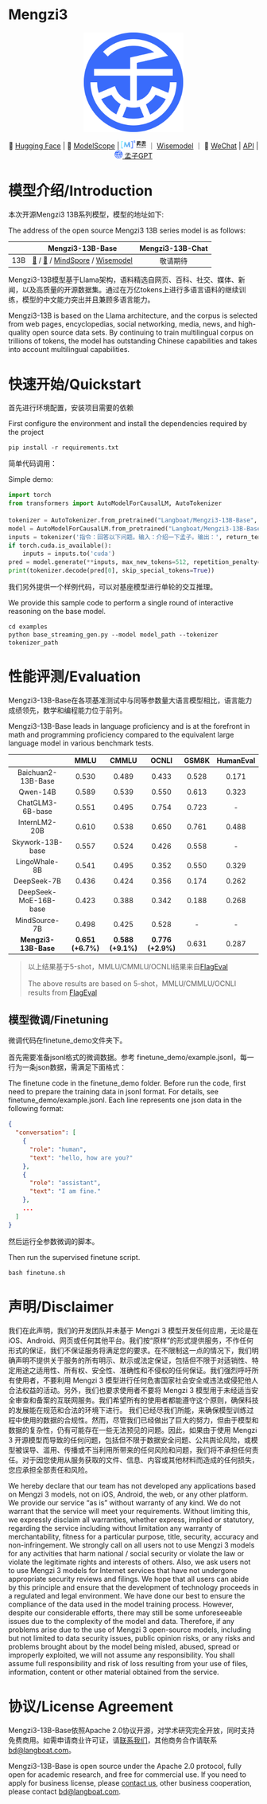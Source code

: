 <div align="left">
<h1>
Mengzi3
</h1>
</div>

<p align="center">
    <img src="./assets/mengzi_logo.png" width="200"/>
<p>

<p align="center">
        🤗 <a href="https://huggingface.co/Langboat">Hugging Face</a> | 🤖 <a href="https://modelscope.cn/organization/Langboat">ModelScope</a> | <a href="https://gitee.com/mindspore/mindformers/blob/r1.0/research/mengzi3/mengzi3.md"><img src="./assets/logo-zh-light.99fc9222.svg" width="50" style="white-space: nowrap;display: inline-block;overflow: hidden;max-width: 100%;"/></a> ｜  <a href="https://wisemodel.cn/organization/Langboat">Wisemodel</a> ｜ 💬 <a href="https://github.com/Langboat/Mengzi3/blob/main/assets/wechat.png">WeChat</a> | <a href="https://www.langboat.com/document/mengzi/mengzi-gpt/call">API</a> | <a href="https://www.langboat.com/portal/mengzi-gpt"><img src="./assets/mengzi_logo.png" width="16" style="white-space: nowrap;display: inline-block;overflow: hidden;max-width: 100%;"/> 孟子GPT</a>
</p>

# 模型介绍/Introduction

本次开源Mengzi3 13B系列模型，模型的地址如下:

The address of the open source Mengzi3 13B series model is as follows:

|    |                                                                                                                                   Mengzi3-13B-Base                                                                                                                                   | Mengzi3-13B-Chat |
| :-: | :-----------------------------------------------------------------------------------------------------------------------------------------------------------------------------------------------------------------------------------------------------------------------------------: | :--------------: |
| 13B | [🤗](https://huggingface.co/Langboat/Mengzi3-13B-Base) / [🤖](https://modelscope.cn/organization/Langboat/Mengzi3-13B-Base) / [MindSpore](https://gitee.com/mindspore/mindformers/blob/r1.0/research/mengzi3/mengzi3.md) / [Wisemodel](https://wisemodel.cn/models/Langboat/Mengzi3-13B-Base) |     敬请期待     |

Mengzi3-13B模型基于Llama架构，语料精选自网页、百科、社交、媒体、新闻，以及高质量的开源数据集。通过在万亿tokens上进行多语言语料的继续训练，模型的中文能力突出并且兼顾多语言能力。

Mengzi3-13B is based on the Llama architecture, and the corpus is selected from web pages, encyclopedias, social networking, media, news, and high-quality open source data sets. By continuing to train multilingual corpus on trillions of tokens, the model has outstanding Chinese capabilities and takes into account multilingual capabilities.

# 快速开始/Quickstart

首先进行环境配置，安装项目需要的依赖

First configure the environment and install the dependencies required by the project

```shell
pip install -r requirements.txt
```

简单代码调用：

Simple demo:

```python
import torch
from transformers import AutoModelForCausalLM, AutoTokenizer

tokenizer = AutoTokenizer.from_pretrained("Langboat/Mengzi3-13B-Base", use_fast=False, trust_remote_code=True)
model = AutoModelForCausalLM.from_pretrained("Langboat/Mengzi3-13B-Base", device_map="auto", trust_remote_code=True)
inputs = tokenizer('指令：回答以下问题。输入：介绍一下孟子。输出：', return_tensors='pt')
if torch.cuda.is_available():
    inputs = inputs.to('cuda')
pred = model.generate(**inputs, max_new_tokens=512, repetition_penalty=1.01, eos_token_id=tokenizer.eos_token_id)
print(tokenizer.decode(pred[0], skip_special_tokens=True))
```

我们另外提供一个样例代码，可以对基座模型进行单轮的交互推理。

We provide this sample code to perform a single round of interactive reasoning on the base model.

```shell
cd examples
python base_streaming_gen.py --model model_path --tokenizer tokenizer_path
```

# 性能评测/Evaluation

Mengzi3-13B-Base在各项基准测试中与同等参数量大语言模型相比，语言能力成绩领先，数学和编程能力位于前列。

Mengzi3-13B-Base leads in language proficiency and is at the forefront in math and programming proficiency compared to the equivalent large language model in various benchmark tests.

|                            |          MMLU          |          CMMLU          |          OCNLI          | GSM8K | HumanEval |
| :------------------------: | :---------------------: | :---------------------: | :---------------------: | :---: | :-------: |
|     Baichuan2-13B-Base     |          0.530          |          0.489          |          0.433          | 0.528 |   0.171   |
|          Qwen-14B          |          0.589          |          0.539          |          0.550          | 0.613 |   0.323   |
|      ChatGLM3-6B-base      |          0.551          |          0.495          |          0.754          | 0.723 |     -     |
|       InternLM2-20B       |          0.610          |          0.538          |          0.650          | 0.761 |   0.488   |
|      Skywork-13B-base      |          0.557          |          0.524          |          0.426          | 0.558 |     -     |
|       LingoWhale-8B       |          0.541          |          0.495          |          0.352          | 0.550 |   0.329   |
|        DeepSeek-7B        |          0.436          |          0.424          |          0.356          | 0.174 |   0.262   |
|   DeepSeek-MoE-16B-base   |          0.423          |          0.388          |          0.342          | 0.188 |   0.268   |
|       MindSource-7B       |          0.498          |          0.425          |          0.528          |   -   |     -     |
| **Mengzi3-13B-Base** | **0.651 (+6.7%)** | **0.588 (+9.1%)** | **0.776 (+2.9%)** | 0.631 |   0.287   |

> 以上结果基于5-shot，MMLU/CMMLU/OCNLI结果来自[FlagEval](https://flageval.baai.ac.cn/)
>
> The above results are based on 5-shot，MMLU/CMMLU/OCNLI results from [FlagEval](https://flageval.baai.ac.cn/)

## 模型微调/Finetuning

微调代码在finetune_demo文件夹下。

首先需要准备jsonl格式的微调数据。参考 finetune_demo/example.jsonl，每一行为一条json数据，需满足下面格式：

The finetune code in the finetune_demo folder.
Before run the code, first need to prepare the training data in jsonl format. For details, see finetune_demo/example.jsonl. Each line represents one json data in the following format:

```json
{
  "conversation": [
    {
      "role": "human",
      "text": "hello, how are you?"
    },
    {
      "role": "assistant",
      "text": "I am fine."
    },
    ...
  ]
}
```

然后运行全参数微调的脚本。

Then run the supervised finetune script.

```shell
bash finetune.sh
```

# 声明/Disclaimer

我们在此声明，我们的开发团队并未基于 Mengzi 3 模型开发任何应用，无论是在 iOS、Android、网页或任何其他平台。我们按“原样”的形式提供服务，不作任何形式的保证，我们不保证服务将满足您的要求。在不限制这一点的情况下，我们明确声明不提供关于服务的所有明示、默示或法定保证，包括但不限于对适销性、特定用途之适用性、所有权、安全性、准确性和不侵权的任何保证。我们强烈呼吁所有使用者，不要利用 Mengzi 3 模型进行任何危害国家社会安全或违法或侵犯他人合法权益的活动。另外，我们也要求使用者不要将 Mengzi 3 模型用于未经适当安全审查和备案的互联网服务。我们希望所有的使用者都能遵守这个原则，确保科技的发展能在规范和合法的环境下进行。 我们已经尽我们所能，来确保模型训练过程中使用的数据的合规性。然而，尽管我们已经做出了巨大的努力，但由于模型和数据的复杂性，仍有可能存在一些无法预见的问题。因此，如果由于使用 Mengzi 3 开源模型而导致的任何问题，包括但不限于数据安全问题、公共舆论风险，或模型被误导、滥用、传播或不当利用所带来的任何风险和问题，我们将不承担任何责任。对于因您使用从服务获取的文件、信息、内容或其他材料而造成的任何损失，您应承担全部责任和风险。

We hereby declare that our team has not developed any applications based on Mengzi 3 models, not on iOS, Android, the web, or any other platform. We provide our service “as is” without warranty of any kind. We do not warrant that the service will meet your requirements. Without limiting this, we expressly disclaim all warranties, whether express, implied or statutory, regarding the service including without limitation any warranty of merchantability, fitness for a particular purpose, title, security, accuracy and non-infringement. We strongly call on all users not to use Mengzi 3 models for any activities that harm national / social security or violate the law or violate the legitimate rights and interests of others. Also, we ask users not to use Mengzi 3 models for Internet services that have not undergone appropriate security reviews and filings. We hope that all users can abide by this principle and ensure that the development of technology proceeds in a regulated and legal environment. We have done our best to ensure the compliance of the data used in the model training process. However, despite our considerable efforts, there may still be some unforeseeable issues due to the complexity of the model and data. Therefore, if any problems arise due to the use of Mengzi 3 open-source models, including but not limited to data security issues, public opinion risks, or any risks and problems brought about by the model being misled, abused, spread or improperly exploited, we will not assume any responsibility. You shall assume full responsibility and risk of loss resulting from your use of files, information, content or other material obtained from the service.

# 协议/License Agreement

Mengzi3-13B-Base依照Apache 2.0协议开源，对学术研究完全开放，同时支持免费商用。如需申请商业许可证，请[联系我们](https://www.langboat.com/form?p=3)，其他商务合作请联系[bd@langboat.com](mailto:bd@langboat.com)。

Mengzi3-13B-Base is open source under the Apache 2.0 protocol, fully open for academic research, and free for commercial use. If you need to apply for business license, please [contact us](https://www.langboat.com/en/form?p=3), other business cooperation, please contact [bd@langboat.com](mailto:bd@langboat.com).
